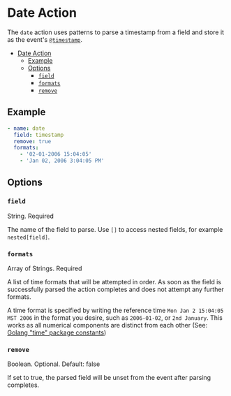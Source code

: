 # Date Action

The `date` action uses patterns to parse a timestamp from a field and store it as the event's [`@timestamp`](../../Events.md#-timestamp).

- [Date Action](#date-action)
  - [Example](#example)
  - [Options](#options)
    - [`field`](#field)
    - [`formats`](#formats)
    - [`remove`](#remove)

## Example

```yaml
- name: date
  field: timestamp
  remove: true
  formats:
    - '02-01-2006 15:04:05'
    - 'Jan 02, 2006 3:04:05 PM'
```

## Options

### `field`

String. Required

The name of the field to parse. Use `[]` to access nested fields, for example `nested[field]`.

### `formats`

Array of Strings. Required

A list of time formats that will be attempted in order. As soon as the field is successfully parsed the action completes and does not attempt any further formats.

A time format is specified by writing the reference time `Mon Jan 2 15:04:05 MST 2006` in the format you desire, such as `2006-01-02`, or `2nd January`. This works as all numerical components are distinct from each other (See: [Golang "time" package constants](https://golang.org/pkg/time/#pkg-constants))

### `remove`

Boolean. Optional. Default: false

If set to true, the parsed field will be unset from the event after parsing completes.
